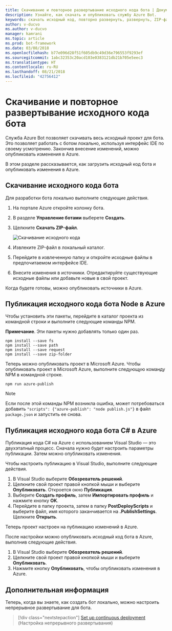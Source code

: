 ```yaml
---
title: Скачивание и повторное развертывание исходного кода бота | Документация Майкрософт
description: Узнайте, как скачать и опубликовать службу Azure Bot.
keywords: скачать исходный код, повторно развернуть, развернуть, ZIP-файл, опубликовать
author: v-ducvo
ms.author: v-ducvo
manager: kamrani
ms.topic: article
ms.prod: bot-framework
ms.date: 03/08/2018
ms.openlocfilehash: b77e096d28f51f605db9c49d36e796553f9293ef
ms.sourcegitcommit: 1abc32353c20acd103e0383121db21b705e5eec3
ms.translationtype: HT
ms.contentlocale: ru-RU
ms.lasthandoff: 08/21/2018
ms.locfileid: "42756412"
---
```

# <a name="download-and-redeploy-bot-source-code"></a>Скачивание и повторное развертывание исходного кода бота

Служба Azure Bot позволяет скачивать весь исходный проект для бота. Это позволяет работать с ботом локально, используя интерфейс IDE по своему усмотрению. Закончив внесение изменений, можно опубликовать изменения в Azure. 

В этом разделе рассказывается, как загрузить исходный код бота и опубликовать изменения в Azure. 

## <a name="download-bot-source-code"></a>Скачивание исходного кода бота

Для разработки бота локально выполните следующие действия.

1. На портале Azure откройте колонку бота.
2. В разделе **Управление ботами** выберете **Создать**.
3. Щелкните **Скачать ZIP-файл**. 

   ![Скачивание исходного кода](~/media/azure-bot-build/download-zip-file.png)

4. Извлеките ZIP-файл в локальный каталог.
5. Перейдите в извлеченную папку и откройте исходные файлы в предпочитаемом интерфейсе IDE.
6. Внесите изменения в источники. Отредактируйте существующие исходные файлы или добавьте новые в свой проект.

Когда будете готовы, можно опубликовать источники в Azure.

## <a name="publish-node-bot-source-code-to-azure"></a>Публикация исходного кода бота Node в Azure

Чтобы установить эти пакеты, перейдите в каталог проекта из командной строки и выполните следующие команды NPM.

**Примечание**. Эти пакеты нужно добавлять только один раз.

```console
npm install --save fs
npm install --save path
npm install --save request
npm install --save zip-folder
```

Теперь можно опубликовать проект в Microsoft Azure. Чтобы опубликовать проект в Microsoft Azure, выполните следующую команду NPM в командной строке.

```console
npm run azure-publish
```

> [!NOTE]
> Если после этой команды NPM возникла ошибка, может потребоваться добавить `"scripts": {"azure-publish": "node publish.js"}` в файл `package.json` и запустить ее снова.

## <a name="publish-c-bot-source-code-to-azure"></a>Публикация исходного кода бота C# в Azure

Публикация кода C# на Azure с использованием Visual Studio — это двухэтапный процесс. Сначала нужно будет настроить параметры публикации. Затем можно опубликовать изменения.

Чтобы настроить публикацию в Visual Studio, выполните следующие действия.

1. В Visual Studio выберите **Обозреватель решений**.
2. Щелкните свой проект правой кнопкой мыши и выберите **Опубликовать**. Откроется окно **Публикация**.
3. Выберите **Создать профиль**, затем **Импортировать профиль** и нажмите кнопку **OK**.
4. Перейдите в папку проекта, затем в папку **PostDeployScripts** и выберите файл, имя которого заканчивается на **.PublishSettings**. Щелкните **Открыть**.

Теперь проект настроен на публикацию изменений в Azure.

После настройки можно опубликовать исходный код бота в Azure, выполнив следующие действия.

1. В Visual Studio выберите **Обозреватель решений**.
2. Щелкните свой проект правой кнопкой мыши и выберите **Опубликовать**.
3. Нажмите кнопку **Опубликовать**, чтобы опубликовать изменения в Azure.

## <a name="next-steps"></a>Дополнительная информация
Теперь, когда вы знаете, как создать бот локально, можно настроить непрерывное развертывание для бота.

> [!div class="nextstepaction"]
> [Set up continuous deployment](bot-service-build-continuous-deployment.md) (Настройка непрерывного развертывания)
